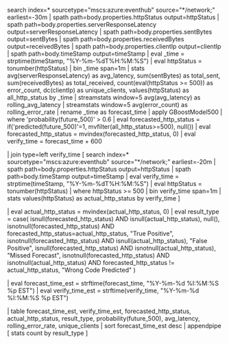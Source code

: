 search index=* sourcetype="mscs:azure:eventhub" source="*/network;" earliest=-30m
| spath path=body.properties.httpStatus output=httpStatus
| spath path=body.properties.serverResponseLatency output=serverResponseLatency
| spath path=body.properties.sentBytes output=sentBytes
| spath path=body.properties.receivedBytes output=receivedBytes
| spath path=body.properties.clientIp output=clientIp
| spath path=body.timeStamp output=timeStamp
| eval _time = strptime(timeStamp, "%Y-%m-%dT%H:%M:%S")
| eval httpStatus = tonumber(httpStatus)
| bin _time span=1m
| stats 
    avg(serverResponseLatency) as avg_latency,
    sum(sentBytes) as total_sent,
    sum(receivedBytes) as total_received,
    count(eval(httpStatus >= 500)) as error_count,
    dc(clientIp) as unique_clients,
    values(httpStatus) as all_http_status
  by _time
| streamstats window=5 avg(avg_latency) as rolling_avg_latency
| streamstats window=5 avg(error_count) as rolling_error_rate
| rename _time as forecast_time
| apply GBoostModel500
| where 'probability(future_500)' > 0.6
| eval forecasted_http_status = if('predicted(future_500)'=1, mvfilter(all_http_status>=500), null())
| eval forecasted_http_status = mvindex(forecasted_http_status, 0)
| eval verify_time = forecast_time + 600

| join type=left verify_time 
    [ search index=* sourcetype="mscs:azure:eventhub" source="*/network;" earliest=-20m
      | spath path=body.properties.httpStatus output=httpStatus
      | spath path=body.timeStamp output=timeStamp
      | eval verify_time = strptime(timeStamp, "%Y-%m-%dT%H:%M:%S")
      | eval httpStatus = tonumber(httpStatus)
      | where httpStatus >= 500
      | bin verify_time span=1m
      | stats values(httpStatus) as actual_http_status by verify_time
    ]

| eval actual_http_status = mvindex(actual_http_status, 0)
| eval result_type = case(
    isnull(forecasted_http_status) AND isnull(actual_http_status), null(),
    isnotnull(forecasted_http_status) AND forecasted_http_status=actual_http_status, "True Positive",
    isnotnull(forecasted_http_status) AND isnull(actual_http_status), "False Positive",
    isnull(forecasted_http_status) AND isnotnull(actual_http_status), "Missed Forecast",
    isnotnull(forecasted_http_status) AND isnotnull(actual_http_status) AND forecasted_http_status != actual_http_status, "Wrong Code Predicted"
)

| eval forecast_time_est = strftime(forecast_time, "%Y-%m-%d %I:%M:%S %p EST")
| eval verify_time_est = strftime(verify_time, "%Y-%m-%d %I:%M:%S %p EST")

| table forecast_time_est, verify_time_est, forecasted_http_status, actual_http_status, result_type, probability(future_500), avg_latency, rolling_error_rate, unique_clients
| sort forecast_time_est desc
| appendpipe [ stats count by result_type ]